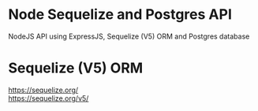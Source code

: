 # Node Sequelize and Postgres API
NodeJS API using ExpressJS, Sequelize (V5) ORM and Postgres database

# Sequelize (V5) ORM

https://sequelize.org/ <br/>
https://sequelize.org/v5/
